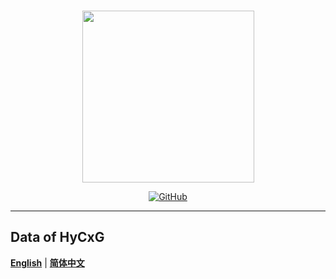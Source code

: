 <p align="center" >
    <a href="https://github.com/xlxwalex/HyCxG/data">
    <br>
    <img src="../figure/logo.png" width="275"/>
    <br>
    </a>
</p>
<p align="center">
    <a href="https://github.com/xlxwalex/HyCxG/blob/main/LICENSE">
        <img alt="GitHub" src="https://img.shields.io/github/license/xlxwalex/HyCxG.svg?color=blue&style=flat-square">
    </a>
</p>

---
## Data of HyCxG
[**English**](https://github.com/xlxwalex/HyCxG/tree/main/data) | [**简体中文**](https://github.com/xlxwalex/HyCxG/tree/main/data/README_ZH.md)

